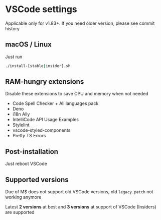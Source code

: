 # VSCode settings

Applicable only for v1.83+. If you need older version, please see commit history

## macOS / Linux

Just run

```sh
./install-[stable|insider].sh
```

## RAM-hungry extensions

Disable these extensions to save CPU and memory when not needed

- Code Spell Checker + All languages pack
- Deno
- i18n Ally
- IntelliCode API Usage Examples
- Stylelint
- vscode-styled-components
- Pretty TS Errors

## Post-installation

Just reboot VSCode

## Supported versions

Due of M$ does not support old VSCode versions, old `legacy.patch` not working anymore

Latest **2 versions** at best and **3 versions** at support of VSCode (Insiders) are supported
